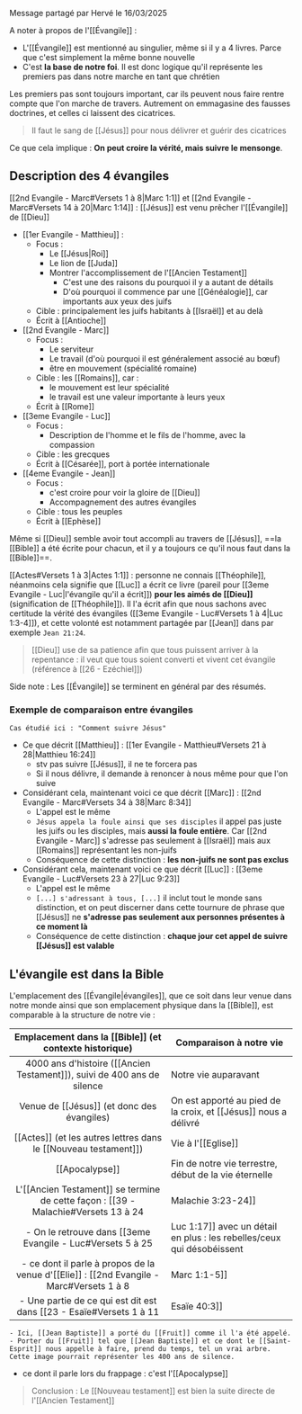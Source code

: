 Message partagé par Hervé le 16/03/2025

A noter à propos de l'[[Évangile]] :
- L'[[Évangile]] est mentionné au singulier, même si il y a 4 livres. Parce que c'est simplement la même bonne nouvelle
- C'est **la base de notre foi**. Il est donc logique qu'il représente les premiers pas dans notre marche en tant que chrétien

Les premiers pas sont toujours important, car ils peuvent nous faire rentre compte que l'on marche de travers. Autrement on emmagasine des fausses doctrines, et celles ci laissent des cicatrices.
> Il faut le sang de [[Jésus]] pour nous délivrer et guérir des cicatrices

Ce que cela implique : **On peut croire la vérité, mais suivre le mensonge**.
## Description des 4 évangiles
[[2nd Evangile - Marc#Versets 1 à 8|Marc 1:1]] et [[2nd Evangile - Marc#Versets 14 à 20|Marc 1:14]] : [[Jésus]] est venu prêcher l'[[Évangile]] de [[Dieu]]
- [[1er Evangile - Matthieu]] :
	- Focus :
		- Le [[Jésus|Roi]]
		- Le lion de [[Juda]]
		- Montrer l'accomplissement de l'[[Ancien Testament]]
			- C'est une des raisons du pourquoi il y a autant de détails
			- D'où pourquoi il commence par une [[Généalogie]], car importants aux yeux des juifs
	- Cible : principalement les juifs habitants à [[Israël]] et au delà
	- Écrit à [[Antioche]]
- [[2nd Evangile - Marc]]
	- Focus :
		- Le serviteur
		- Le travail (d'où pourquoi il est généralement associé au bœuf)
		- être en mouvement (spécialité romaine)
	- Cible : les [[Romains]], car :
		- le mouvement est leur spécialité
		- le travail est une valeur importante à leurs yeux
	- Écrit à [[Rome]]
- [[3eme Evangile - Luc]]
	- Focus :
		- Description de l'homme et le fils de l'homme, avec la compassion
	- Cible : les grecques
	- Écrit à [[Césarée]], port à portée internationale
- [[4eme Evangile - Jean]]
	- Focus :
		- c'est croire pour voir la gloire de [[Dieu]]
		- Accompagnement des autres évangiles
	- Cible : tous les peuples
	- Écrit à [[Ephèse]]

Même si [[Dieu]] semble avoir tout accompli au travers de [[Jésus]], ==la [[Bible]] a été écrite pour chacun, et il y a toujours ce qu'il nous faut dans la [[Bible]]==.

[[Actes#Versets 1 à 3|Actes 1:1]] : personne ne connais [[Théophile]], néanmoins cela signifie que [[Luc]] a écrit ce livre (pareil pour [[3eme Evangile - Luc|l'évangile qu'il a écrit]]) **pour les aimés de [[Dieu]]** (signification de [[Théophile]]). Il l'a écrit afin que nous sachons avec certitude la vérité des évangiles ([[3eme Evangile - Luc#Versets 1 à 4|Luc 1:3-4]]), et cette volonté est notamment partagée par [[Jean]] dans par exemple `Jean 21:24`.
>[[Dieu]] use de sa patience afin que tous puissent arriver à la repentance : il veut que tous soient converti et vivent cet évangile (référence à [[26 - Ezéchiel]])

Side note : Les [[Évangile]] se terminent en général par des résumés.
### Exemple de comparaison entre évangiles
```
Cas étudié ici : "Comment suivre Jésus"
```
- Ce que décrit [[Matthieu]] : [[1er Evangile - Matthieu#Versets 21 à 28|Matthieu 16:24]]
	- stv pas suivre [[Jésus]], il ne te forcera pas
	- Si il nous délivre, il demande à renoncer à nous même pour que l'on suive
- Considérant cela, maintenant voici ce que décrit [[Marc]] : [[2nd Evangile - Marc#Versets 34 à 38|Marc 8:34]]
	- L'appel est le même
	- `Jésus appela la foule ainsi que ses disciples` il appel pas juste les juifs ou les disciples, mais **aussi la foule entière**. Car [[2nd Evangile - Marc]] s'adresse pas seulement à [[Israël]] mais aux [[Romains]] représentant les non-juifs
	- Conséquence de cette distinction : **les non-juifs ne sont pas exclus**
- Considérant cela, maintenant voici ce que décrit [[Luc]] : [[3eme Evangile - Luc#Versets 23 à 27|Luc 9:23]]
	- L'appel est le même
	- `[...] s'adressant à tous, [...]` il inclut tout le monde sans distinction, et on peut discerner dans cette tournure de phrase que [[Jésus]] ne **s'adresse pas seulement aux personnes présentes à ce moment là**
	- Conséquence de cette distinction : **chaque jour cet appel de suivre [[Jésus]] est valable**
## L'évangile est dans la Bible
L'emplacement des [[Évangile|évangiles]], que ce soit dans leur venue dans notre monde ainsi que son emplacement physique dans la [[Bible]], est comparable à la structure de notre vie :

|         Emplacement dans la [[Bible]] (et contexte historique)          | Comparaison à notre vie                                         |
| :---------------------------------------------------------------------: | --------------------------------------------------------------- |
| 4000 ans d'histoire ([[Ancien Testament]]), suivi de 400 ans de silence | Notre vie auparavant                                            |
|               Venue de [[Jésus]] (et donc des évangiles)                | On est apporté au pied de la croix, et [[Jésus]] nous a délivré |
|     [[Actes]] (et les autres lettres dans le [[Nouveau testament]])     | Vie à l'[[Eglise]]                                              |
|                             [[Apocalypse]]                              | Fin de notre vie terrestre, début de la vie éternelle           |
L'[[Ancien Testament]] se termine de cette façon : [[39 - Malachie#Versets 13 à 24|Malachie 3:23-24]]
- On le retrouve dans [[3eme Evangile - Luc#Versets 5 à 25|Luc 1:17]] avec un détail en plus : les rebelles/ceux qui désobéissent
- ce dont il parle à propos de la venue d'[[Elie]] : [[2nd Evangile - Marc#Versets 1 à 8|Marc 1:1-5]]
	- Une partie de ce qui est dit est dans [[23 - Esaïe#Versets 1 à 11|Esaïe 40:3]]
	- Ici, [[Jean Baptiste]] a porté du [[Fruit]] comme il l'a été appelé.
	- Porter du [[Fruit]] tel que [[Jean Baptiste]] et ce dont le [[Saint-Esprit]] nous appelle à faire, prend du temps, tel un vrai arbre. Cette image pourrait représenter les 400 ans de silence.
- ce dont il parle lors du frappage : c'est l'[[Apocalypse]]
>Conclusion : Le [[Nouveau testament]] est bien la suite directe de l'[[Ancien Testament]]



